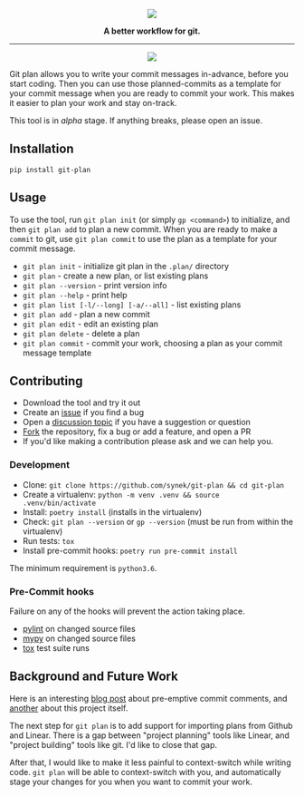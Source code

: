 <p align="center">
  <img src="https://user-images.githubusercontent.com/9436784/110315084-a7e39f80-8000-11eb-8a14-3799c7e2cfd3.png">
</p>
<p align="center">
  <b>A better workflow for git.</b>
</p>
<hr></hr>
<p align="center">
  <img src="https://github.com/synek/git-plan/workflows/Full%20Tests/badge.svg">
</p>

Git plan allows you to write your commit messages in-advance, before you start coding. Then you can use those planned-commits as a template for your commit message when you are ready to commit your work. This makes it easier to plan your work and stay on-track.

This tool is in *alpha* stage. If anything breaks, please open an issue.

## Installation

`pip install git-plan`

## Usage
To use the tool, run `git plan init` (or simply `gp <command>`) to initialize, and then `git plan add` to plan a new commit. When you are ready to make a `commit` to git, use `git plan commit` to use the plan as a template for your commit message.

* `git plan init` - initialize git plan in the `.plan/` directory
* `git plan` - create a new plan, or list existing plans
* `git plan --version` - print version info
* `git plan --help` - print help
* `git plan list [-l/--long] [-a/--all]` - list existing plans
* `git plan add` - plan a new commit
* `git plan edit` - edit an existing plan
* `git plan delete` - delete a plan
* `git plan commit` - commit your work, choosing a plan as your commit message template

## Contributing

* Download the tool and try it out
* Create an [issue](https://github.com/synek/git-plan/issues) if you find a bug
* Open a [discussion topic](https://github.com/synek/git-plan/discussions) if you have a suggestion or question
* [Fork](https://guides.github.com/activities/forking/) the repository, fix a bug or add a feature, and open a PR
* If you'd like making a contribution please ask and we can help you.

### Development

* Clone: `git clone https://github.com/synek/git-plan && cd git-plan`
* Create a virtualenv: `python -m venv .venv && source .venv/bin/activate`
* Install: `poetry install`  (installs in the virtualenv)
* Check: `git plan --version` or `gp --version`  (must be run from within the virtualenv)
* Run tests: `tox`
* Install pre-commit hooks: `poetry run pre-commit install`

The minimum requirement is `python3.6`.

### Pre-Commit hooks

Failure on any of the hooks will prevent the action taking place.

* [pylint](https://pylint.org/) on changed source files
* [mypy](http://mypy-lang.org/) on changed source files
* [tox](https://tox.readthedocs.io/en/latest/) test suite runs

## Background and Future Work
Here is an interesting [blog post](https://arialdomartini.wordpress.com/2012/09/03/pre-emptive-commit-comments/) about pre-emptive commit comments, and [another](https://rory.bio/posts/git-plan) about this project itself.

The next step for `git plan` is to add support for importing plans from Github and Linear. There is a gap between "project planning" tools like Linear, and "project building" tools like git. I'd like to close that gap.

After that, I would like to make it less painful to context-switch while writing code. `git plan` will be able to context-switch with you, and automatically stage your changes for you when you want to commit your work.
